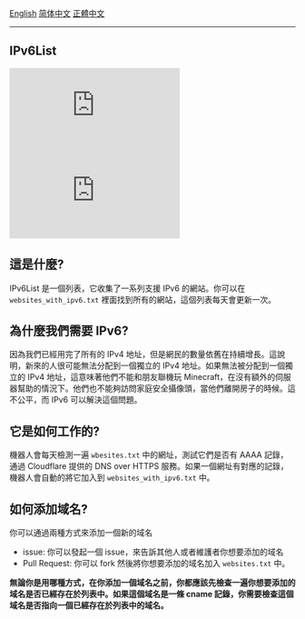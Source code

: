 [English](./README.md) [简体中文](./README-zh-CN.md) [正體中文](./README-zh-TW.md)

---
## IPv6List

![](https://img.shields.io/badge/dynamic/json?color=red&label=所有网站&query=%24.original&url=https%3A%2F%2Fraw.githubusercontent.com%2FFledgeXu%2FIPv6List%2Fmain%2Fstatus.json)
![](https://img.shields.io/badge/dynamic/json?color=success&label=支援%20IPv6%20的网站&query=%24.ipv6&url=https%3A%2F%2Fraw.githubusercontent.com%2FFledgeXu%2FIPv6List%2Fmain%2Fstatus.json)

## 這是什麼?

IPv6List 是一個列表，它收集了一系列支援 IPv6 的網站。你可以在`websites_with_ipv6.txt` 裡面找到所有的網站，這個列表每天會更新一次。

## 為什麼我們需要 IPv6?

因為我們已經用完了所有的 IPv4 地址，但是網民的數量依舊在持續增長。這說明，新來的人很可能無法分配到一個獨立的 IPv4 地址。如果無法被分配到一個獨立的 IPv4 地址，這意味著他們不能和朋友聯機玩 Minecraft，在沒有額外的伺服器幫助的情況下。他們也不能夠訪問家庭安全攝像頭，當他們離開房子的時候。這不公平，而 IPv6 可以解決這個問題。

## 它是如何工作的?

機器人會每天檢測一遍 `wbesites.txt` 中的網址，測試它們是否有 AAAA 記錄，通過 Cloudflare 提供的 DNS over HTTPS 服務。如果一個網址有對應的記錄，機器人會自動的將它加入到 `websites_with_ipv6.txt` 中。

## 如何添加域名?

你可以通過兩種方式來添加一個新的域名

- issue: 你可以發起一個 issue，來告訴其他人或者維護者你想要添加的域名
- Pull Request: 你可以 fork 然後將你想要添加的域名加入 `websites.txt` 中。

****無論你是用哪種方式，在你添加一個域名之前，你都應該先檢查一遍你想要添加的域名是否已經存在於列表中。如果這個域名是一條** **cname** **記錄，你需要檢查這個域名是否指向一個已經存在於列表中的域名。****


